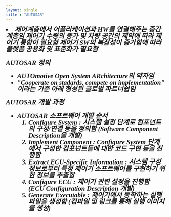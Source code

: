 ```yaml
---
layout: single
title : "AUTOSAR"
---
```



<div style=" font: italic bold 1.5em/1em Georgia, serif ;">
<li>
제어계층에서 어플리케이션과 HW를 연결해주는 중간 계층임
제어기 수량의 증가 및 차량 공간의 제약에 따라 제어기 통합이 필요함
제어기 SW의 복잡성이 증가함에 따라 플랫폼 공용화 및 표준화가 필요함
</li>


AUTOSAR 정의

- AUTOmotive Open System ARchitecture의 약자임
- "Cooperate on stadards, compete on implementation" 이라는 기준 아래 형성된 글로벌 파트너쉽임



AUTOSAR 개발 과정

- AUTOSAR 소프트웨어 개발 순서
  1. Configure System : 시스템 설정 단계로 컴포넌트의 구성/연결 등을 정의함 (Software Component Description을 개발)
  2. Implement Component : Configure System 단계에서 구성한 컴포넌트들에 대한 코드 구현 등을 진행함
  3. Extract ECU-Specific Information : 시스템 구성 정보로부터 특정 제어기 소프트웨어를 구현하기 위한 정보를 추출함
  4. Configure ECU : 제어기 관련 설정을 진행함 (ECU Configuration Description 개발)
  5. Generate Executable : 제어기에서 동작하는 실행 파일을 생성함 (컴파일 및 링크를 통해 실행 이미지를 생성)



